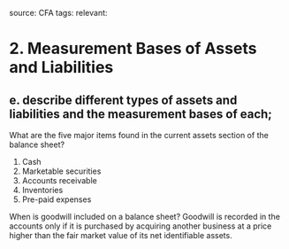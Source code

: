 source: CFA
tags: 
relevant: 

# 2. Measurement Bases of Assets and Liabilities

## e. describe different types of assets and liabilities and the measurement bases of each;

What are the five major items found in the current assets section of the balance sheet?
1. Cash
2. Marketable securities
3. Accounts receivable
4. Inventories
5. Pre-paid expenses

When is goodwill included on a balance sheet?
Goodwill is recorded in the accounts only if it is purchased by acquiring another business at a price higher than the fair market value of its net identifiable assets. 

